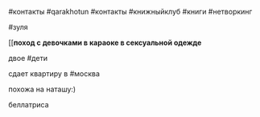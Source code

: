 #контакты #qarakhotun 
#контакты #книжныйклуб #книги #нетворкинг 


#зуля

[[**поход с девочками в караоке в сексуальной одежде**


двое #дети

сдает квартиру в #москва

похожа на наташу:)

беллатриса